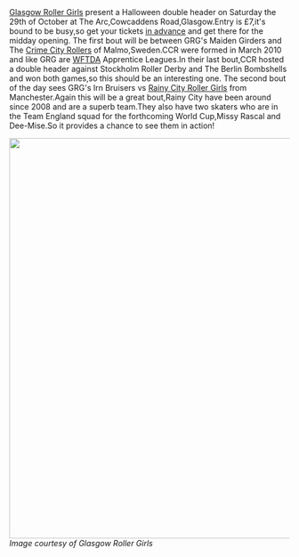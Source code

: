 <html><body><a href="http://glasgowrollergirls.com/blog/">Glasgow Roller Girls</a> present a Halloween double header on Saturday the 29th of October at The Arc,Cowcaddens Road,Glasgow.Entry is £7,it's bound to be busy,so get your tickets <a href="http://regonline.activeeurope.com/Register/Checkin.aspx?EventID=982288">in advance</a> and get there for the midday opening.
The first bout will be between GRG's Maiden Girders and The <a href="http://www.crimecityrollers.com/">Crime City Rollers</a> of Malmo,Sweden.CCR were formed in March 2010 and like GRG are <a href="http://wftda.com/">WFTDA</a> Apprentice Leagues.In their last bout,CCR hosted a double header against Stockholm Roller Derby and The Berlin Bombshells and won both games,so this should be an interesting one.
The second bout of the day sees GRG's Irn Bruisers vs <a href="http://www.rcrg.co.uk/">Rainy City Roller Girls</a> from Manchester.Again this will be a great bout,Rainy City have been around since 2008 and are a superb team.They also have two skaters who are in the Team England squad for the forthcoming World Cup,Missy Rascal and Dee-Mise.So it provides a chance to see them in action!

<a href="http://scottishrollerderbyblog.com/2011/10/grg-halloween.jpg"><img src="http://scottishrollerderbyblog.com/2011/10/grg-halloween.jpg" alt="" title="grg halloween" width="509" height="720" class="aligncenter size-full wp-image-331"></a>
<em>Image courtesy of Glasgow Roller Girls</em></body></html>
